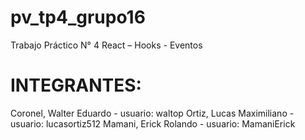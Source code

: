 # pv_tp4_grupo16
Trabajo Práctico N° 4 React – Hooks - Eventos

# INTEGRANTES:
Coronel, Walter Eduardo - usuario: waltop
Ortiz, Lucas Maximiliano - usuario: lucasortiz512
Mamani, Erick Rolando - usuario: MamaniErick
